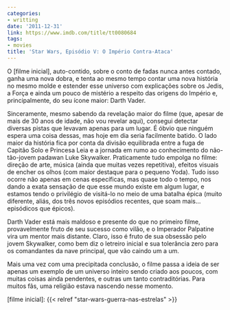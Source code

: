 ```yaml
---
categories:
- writting
date: '2011-12-31'
link: https://www.imdb.com/title/tt0080684
tags:
- movies
title: 'Star Wars, Episódio V: O Império Contra-Ataca'
---
```


O [filme inicial], auto-contido, sobre o conto de fadas nunca antes contado, ganha uma nova dobra, e tenta ao mesmo tempo contar uma nova história no mesmo molde e estender esse universo com explicações sobre os Jedis, a Força e ainda um pouco de mistério a respeito das origens do Império e, principalmente, do seu ícone maior: Darth Vader.

Sinceramente, mesmo sabendo da revelação maior do filme (que, apesar de mais de 30 anos de idade, não vou revelar aqui), consegui detectar diversas pistas que levavam apenas para um lugar. É óbvio que ninguém espera uma coisa dessas, mas hoje em dia seria facilmente batido. O lado maior da história fica por conta da divisão equilibrada entre a fuga de Capitão Solo e Princesa Leia e a jornada em rumo ao conhecimento do não-tão-jovem padawan Luke Skywalker. Praticamente tudo empolga no filme: direção de arte, música (ainda que muitas vezes repetitiva), efeitos visuais de encher os olhos (com maior destaque para o pequeno Yoda). Tudo isso ocorre não apenas em cenas específicas, mas quase todo o tempo, nos dando a exata sensação de que esse mundo existe em algum lugar, e estamos tendo o privilégio de visitá-lo no meio de uma batalha épica (muito diferente, aliás, dos três novos episódios recentes, que soam mais... episódicos que épicos).

Darth Vader está mais maldoso e presente do que no primeiro filme, provavelmente fruto de seu sucesso como vilão, e o Imperador Palpatine vira um mentor mais distante. Claro, isso é fruto de sua obsessão pelo jovem Skywalker, como bem diz o letreiro inicial e sua tolerância zero para os comandantes da nave principal, que vão caindo um a um.

Mais uma vez com uma precipitada conclusão, o filme passa a ideia de ser apenas um exemplo de um universo inteiro sendo criado aos poucos, com muitas coisas ainda pendentes, e outras um tanto contraditórias. Para muitos fãs, uma religião estava nascendo nesse momento.

[filme inicial]: {{< relref "star-wars-guerra-nas-estrelas" >}}